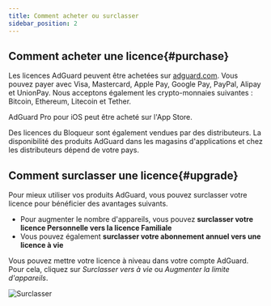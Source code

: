 ```yaml
---
title: Comment acheter ou surclasser
sidebar_position: 2
---
```


## Comment acheter une licence{#purchase}

Les licences AdGuard peuvent être achetées sur [adguard.com](https://adguard.com/license.html). Vous pouvez payer avec Visa, Mastercard, Apple Pay, Google Pay, PayPal, Alipay et UnionPay. Nous acceptons également les crypto-monnaies suivantes : Bitcoin, Ethereum, Litecoin et Tether.

AdGuard Pro pour iOS peut être acheté sur l'App Store.

Des licences du Bloqueur sont également vendues par des distributeurs. La disponibilité des produits AdGuard dans les magasins d'applications et chez les distributeurs dépend de votre pays.

## Comment surclasser une licence{#upgrade}

Pour mieux utiliser vos produits AdGuard, vous pouvez surclasser votre licence pour bénéficier des avantages suivants.

- Pour augmenter le nombre d'appareils, vous pouvez **surclasser votre licence Personnelle vers la licence Familiale**
- Vous pouvez également **surclasser votre abonnement annuel vers une licence à vie**

Vous pouvez mettre votre licence à niveau dans votre compte AdGuard. Pour cela, cliquez sur *Surclasser vers à vie* ou *Augmenter la limite d'appareils*.

![Surclasser](https://cdn.adtidy.org/content/kb/ad_blocker/general/newaccount-upgrade.png)
